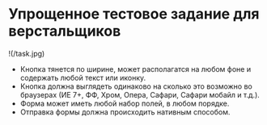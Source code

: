 # Упрощенное тестовое задание для верстальщиков

!(/task.jpg)

* Кнопка тянется по ширине, может располагатся на любом фоне и содержать любой текст или иконку.
* Кнопка должна выглядеть одинаково на сколько это возможно во браузерах (ИЕ 7+, ФФ, Хром, Опера, Сафари,
  Сафари мобайл и т.д.).
* Форма может иметь любой набор полей, в любом порядке.
* Отправка формы должна происходить нативным способом.
